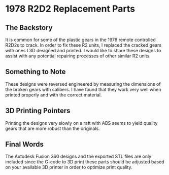 # 1978 R2D2 Replacement Parts

## The Backstory

It is common for some of the plastic gears in the 1978 remote controlled R2D2s to crack. In order to fix these R2 units, I replaced the cracked gears with ones I 3D designed and printed. I would like to share these designs to assist with any potential repairing processes of other similar R2 units.

## Something to Note

These designs were reversed engineered by measuring the dimensions of the broken gears with calibers. I have found that they work very well when printed properly and with the correct material.

## 3D Printing Pointers

Printing the designs very slowly on a raft with ABS seems to yield quality gears that are more robust than the originals.

## Final Words

The Autodesk Fusion 360 designs and the exported STL files are only included since the G-code to 3D print these parts should be adjusted based on your available 3D printer in order to optimize print quality.
